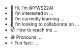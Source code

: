 - 👋 Hi, I’m @YWS22AI
- 👀 I’m interested in ...
- 🌱 I’m currently learning ...
- 💞️ I’m looking to collaborate on ...
- 📫 How to reach me ...
- 😄 Pronouns: ...
- ⚡ Fun fact: ...

<!---
YWS22AI/YWS22AI is a ✨ special ✨ repository because its `README.md` (this file) appears on your GitHub profile.
You can click the Preview link to take a look at your changes.
--->
